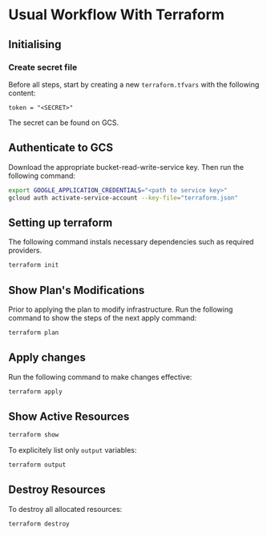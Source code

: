 # Usual Workflow With Terraform
## Initialising
### Create secret file
Before all steps, start by creating a new `terraform.tfvars`
with the following content:

```
token = "<SECRET>"
```
The secret can be found on GCS.

## Authenticate to GCS
Download the appropriate bucket-read-write-service key.
Then run the following command:

``` sh
export GOOGLE_APPLICATION_CREDENTIALS="<path to service key>"
gcloud auth activate-service-account --key-file="terraform.json"
```

## Setting up terraform
The following command instals necessary dependencies
such as required providers.

``` sh 
terraform init
```

## Show Plan's Modifications
Prior to applying the plan to modify
infrastructure. Run the following command to show
the steps of the next apply command:

``` sh
terraform plan
```

## Apply changes
Run the following command to make changes effective:

``` sh
terraform apply
```

## Show Active Resources
``` sh
terraform show
```

To explicitely list only `output` variables:
``` sh
terraform output
```

## Destroy Resources
To destroy all allocated resources:
``` sh
terraform destroy
```

